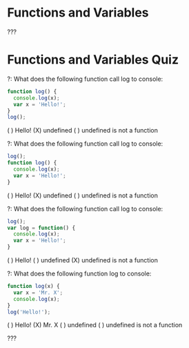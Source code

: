 # Functions and Variables

???

# Functions and Variables Quiz

?: What does the following function call log to console:

```javascript
function log() {
  console.log(x);
  var x = 'Hello!';
}
log();
```

( ) Hello!
(X) undefined
( ) undefined is not a function

?: What does the following function call log to console:

```javascript
log();
function log() {
  console.log(x);
  var x = 'Hello!';
}
```

( ) Hello!
(X) undefined
( ) undefined is not a function

?: What does the following function call log to console:

```javascript
log();
var log = function() {
  console.log(x);
  var x = 'Hello!';
}
```

( ) Hello!
( ) undefined
(X) undefined is not a function

?: What does the following function log to console:

```javascript
function log(x) {
  var x = 'Mr. X';
  console.log(x);
}
log('Hello!');
```

( ) Hello!
(X) Mr. X
( ) undefined
( ) undefined is not a function

???
